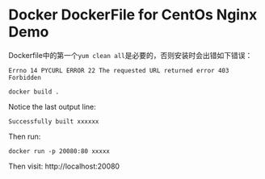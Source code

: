 Docker DockerFile for CentOs Nginx Demo
=======================================

Dockerfile中的第一个`yum clean all`是必要的，否则安装时会出错如下错误：

```
Errno 14 PYCURL ERROR 22 The requested URL returned error 403 Forbidden
```

```
docker build .
```

Notice the last output line:

```
Successfully built xxxxxx
```

Then run:

```
docker run -p 20080:80 xxxxx
```

Then visit: http://localhost:20080

